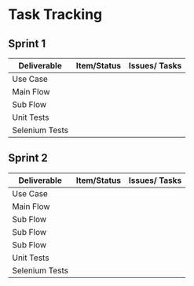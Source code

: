 
# Task Tracking

## Sprint 1

| Deliverable       | Item/Status         | Issues/ Tasks  |
| ------------------|:-------------------:| --------------:|
| Use Case          |                     |                |
| Main Flow         |                     |                |
| Sub Flow          |                     |                |
| Unit Tests        |                     |                |
| Selenium Tests    |                     |                |


## Sprint 2

| Deliverable       | Item/Status         | Issues/ Tasks  |
| ------------------|:-------------------:| --------------:|
| Use Case          |                     |                |
| Main Flow         |                     |                |
| Sub Flow          |                     |                |
| Sub Flow          |                     |                |
| Sub Flow          |                     |                |
| Unit Tests        |                     |                |
| Selenium Tests    |                     |                |



